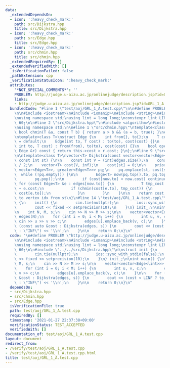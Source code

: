 ```yaml
---
data:
  _extendedDependsOn:
  - icon: ':heavy_check_mark:'
    path: src/Dijkstra.hpp
    title: src/Dijkstra.hpp
  - icon: ':heavy_check_mark:'
    path: src/Edge.hpp
    title: src/Edge.hpp
  - icon: ':heavy_check_mark:'
    path: src/chmin.hpp
    title: src/chmin.hpp
  _extendedRequiredBy: []
  _extendedVerifiedWith: []
  _isVerificationFailed: false
  _pathExtension: cpp
  _verificationStatusIcon: ':heavy_check_mark:'
  attributes:
    '*NOT_SPECIAL_COMMENTS*': ''
    PROBLEM: http://judge.u-aizu.ac.jp/onlinejudge/description.jsp?id=GRL_1_A
    links:
    - http://judge.u-aizu.ac.jp/onlinejudge/description.jsp?id=GRL_1_A
  bundledCode: "#line 1 \"test/aoj/GRL_1_A.test.cpp\"\n\n#define PROBLEM \"http://judge.u-aizu.ac.jp/onlinejudge/description.jsp?id=GRL_1_A\"\
    \n\n#include <iostream>\n#include <iomanip>\n#include <string>\n#include <vector>\n\
    \nusing namespace std;\nusing lint = long long;\nconstexpr lint LINF = 1LL <<\
    \ 60;\n\n#line 2 \"src/Dijkstra.hpp\"\n#include <algorithm>\n#include <queue>\n\
    \nusing namespace std;\n\n#line 1 \"src/chmin.hpp\"\ntemplate<class T>\ninline\
    \ bool chmin(T &a, const T b) { return a > b && (a = b, true); }\n#line 1 \"src/Edge.hpp\"\
    \ntemplate<class T>\nstruct Edge {\n    int from{}, to{};\n    T cost;\n    Edge()\
    \ = default;\n    Edge(int to, T cost) : to(to), cost(cost) {}\n    Edge(int from,\
    \ int to, T cost) : from(from), to(to), cost(cost) {}\n    bool operator>(const\
    \ Edge &r) const { return this->cost > r.cost; }\n};\n#line 9 \"src/Dijkstra.hpp\"\
    \n\ntemplate<class T>\nvector<T> Dijkstra(const vector<vector<Edge<T>>> &edges,\
    \ const int st) {\n\n    const int V = (int)edges.size();\n    const T inf = numeric_limits<T>::max()\
    \ / 2;\n    vector<T> cost(V, inf);\n    cost[st] = 0;\n\n    priority_queue <Edge<T>,\
    \ vector<Edge<T>>, greater<Edge<T>>> pq;\n    pq.emplace(st, cost[st]);\n\n  \
    \  while (!pq.empty()) {\n\n        Edge<T> now(pq.top().to, pq.top().cost);\n\
    \        pq.pop();\n\n        if (cost[now.to] < now.cost) continue;\n       \
    \ for (const Edge<T> &e : edges[now.to]) {\n            T tmp_cost = now.cost\
    \ + e.cost;\n            if (chmin(cost[e.to], tmp_cost)) {\n                pq.emplace(e.to,\
    \ cost[e.to]);\n            }\n        }\n    }\n\n    return cost; // min cost\
    \ to vertex idx from st\n}\n#line 14 \"test/aoj/GRL_1_A.test.cpp\"\n\nstruct init\
    \ {\n    init() {\n        cin.tie(nullptr);\n        ios::sync_with_stdio(false);\n\
    \        cout << fixed << setprecision(10);\n    }\n} init_;\n\nint main() {\n\
    \n    int N, M, s;\n    cin >> N >> M >> s;\n\n    vector<vector<Edge<lint>>>\
    \ edges(N);\n    for (int i = 0; i < M; i++) {\n        int u, v, c;\n       \
    \ cin >> u >> v >> c;\n        edges[u].emplace_back(v, c);\n    }\n\n    for\
    \ (const auto &cost : Dijkstra(edges, s)) {\n        cout << (cost < LINF ? to_string(cost)\
    \ : \"INF\") << '\\n';\n    }\n\n    return 0;\n}\n"
  code: "\n#define PROBLEM \"http://judge.u-aizu.ac.jp/onlinejudge/description.jsp?id=GRL_1_A\"\
    \n\n#include <iostream>\n#include <iomanip>\n#include <string>\n#include <vector>\n\
    \nusing namespace std;\nusing lint = long long;\nconstexpr lint LINF = 1LL <<\
    \ 60;\n\n#include \"../../src/Dijkstra.hpp\"\n\nstruct init {\n    init() {\n\
    \        cin.tie(nullptr);\n        ios::sync_with_stdio(false);\n        cout\
    \ << fixed << setprecision(10);\n    }\n} init_;\n\nint main() {\n\n    int N,\
    \ M, s;\n    cin >> N >> M >> s;\n\n    vector<vector<Edge<lint>>> edges(N);\n\
    \    for (int i = 0; i < M; i++) {\n        int u, v, c;\n        cin >> u >>\
    \ v >> c;\n        edges[u].emplace_back(v, c);\n    }\n\n    for (const auto\
    \ &cost : Dijkstra(edges, s)) {\n        cout << (cost < LINF ? to_string(cost)\
    \ : \"INF\") << '\\n';\n    }\n\n    return 0;\n}\n"
  dependsOn:
  - src/Dijkstra.hpp
  - src/chmin.hpp
  - src/Edge.hpp
  isVerificationFile: true
  path: test/aoj/GRL_1_A.test.cpp
  requiredBy: []
  timestamp: '2021-01-27 22:37:38+09:00'
  verificationStatus: TEST_ACCEPTED
  verifiedWith: []
documentation_of: test/aoj/GRL_1_A.test.cpp
layout: document
redirect_from:
- /verify/test/aoj/GRL_1_A.test.cpp
- /verify/test/aoj/GRL_1_A.test.cpp.html
title: test/aoj/GRL_1_A.test.cpp
---
```

